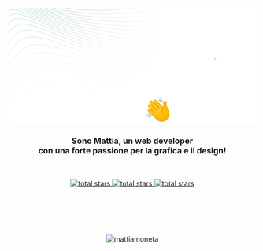 <!-- HEADING -->
<div align="center">
  <a href="https://github.com/mattiamoneta">
    <img src="https://github.com/mattiamoneta/mattiamoneta/blob/main/github-cover-hi.png" alt="Logo">
  </a>

  <h3 align="center">Sono Mattia, un web developer<br/> con una forte passione per la grafica e il design!</h3>
  <br/>

<p align="center">

  <a href="https://mattiamoneta.it/">
      <img alt="total stars" title="My Website" src="https://custom-icon-badges.demolab.com/badge/Website-0C0C0C?style=for-the-badge&logoColor=black&logo=mattiamoneta"/>
  </a>

  <a href="https://mattiamoneta.it/">
      <img alt="total stars" title="LinkedIn" src="https://custom-icon-badges.demolab.com/badge/LinkedIn-1669bd?style=for-the-badge&logoColor=white&logo=linkedin"/>
  </a>

  <a href="https://mattiamoneta.it/">
      <img alt="total stars" title="Behance" src="https://custom-icon-badges.demolab.com/badge/Behance-095ef8?style=for-the-badge&logoColor=white&logo=behance"/>
  </a>
   
</p>

<br/>
<br/>
<br/>
<br/>


<!-- COUNTER VISITE -->
<p align="center"> <img src="https://komarev.com/ghpvc/?username=mattiamoneta&label=Profile%20views&color=0e75b6&style=flat" alt="mattiamoneta" /> </p>

<br />
<br />

